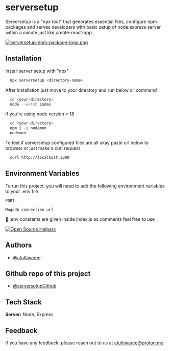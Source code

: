 # serversetup

Serversetup is a "npx tool" that generates essential files, configure npm packages and serves developers with basic setup of node express server within a minute just like create-react-app.

[![serversetup-npm-package-logo.png](https://i.postimg.cc/zBFPGc1q/serversetup-npm-package-logo.png)](https://postimg.cc/xJqPsgCZ)

## Installation

Install server setup with "npx"

```bash
  npx serversetup <directory-name>
```

After installation just move to your directory and run below cli command

```bash
  cd <your-directory>
  node --watch index
```

If you're using node version < 18

```bash
  cd <your-directory>
  npm i -g nodemon
  nodemon
```

To test if serversetup configured files are all okay paste url below to browser or just make a curl request

```bash
  curl http://localhost:3000
```

## Environment Variables

To run this project, you will need to add the following environment variables to your .env file

`PORT`

`Mogodb connection url`

👋 .env constants are given inside index.js as comments feel free to use

[![Open Source Helpers](https://www.codetriage.com/atultiwaree/serversetup/badges/users.svg)](https://www.codetriage.com/atultiwaree/serversetup)

## Authors

- [@atultiwaree](https://www.github.com/atultiwaree)

## Github repo of this project

- [@serversetupGithub](https://github.com/atultiwaree/serversetup)

## Tech Stack

**Server:** Node, Express

## Feedback

If you have any feedback, please reach out to us at atultiwaree@proton.me
